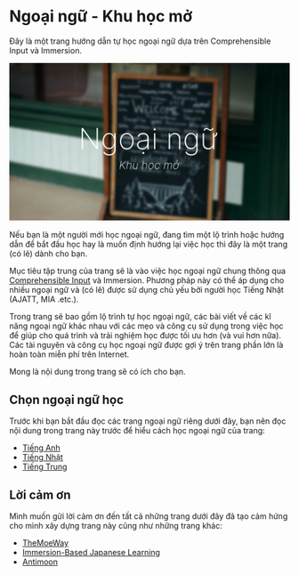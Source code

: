 # Ngoại ngữ - Khu học mở

Đây là một trang hướng dẫn tự học ngoại ngữ dựa trên Comprehensible Input và Immersion.

![](img/cover.webp)

Nếu bạn là một người mới học ngoại ngữ, đang tìm một lộ trình hoặc hướng dẫn để bắt đầu học hay là muốn định hướng lại việc học thì đây là một trang (có lẽ) dành cho bạn.

Mục tiêu tập trung của trang sẽ là vào việc học ngoại ngữ chung thông qua [Comprehensible Input](https://www.youtube.com/watch?v=J_EQDtpYSNM) và Immersion. Phương pháp này có thể áp dụng cho nhiều ngoại ngữ và (có lẽ) được sử dụng chủ yếu bởi người học Tiếng Nhật (AJATT, MIA .etc.).

Trong trang sẽ bao gồm lộ trình tự học ngoại ngữ, các bài viết về các kĩ năng ngoại ngữ khác nhau với các mẹo và công cụ sử dụng trong việc học để giúp cho quá trình và trải nghiệm học được tối ưu hơn (và vui hơn nữa). Các tài nguyên và công cụ học ngoại ngữ được gợi ý trên trang phần lớn là hoàn toàn miễn phí trên Internet.

Mong là nội dung trong trang sẽ có ích cho bạn.

## Chọn ngoại ngữ học
Trước khi bạn bắt đầu đọc các trang ngoại ngữ riêng dưới đây, bạn nên đọc nội dung trong trang này trước để hiểu cách học ngoại ngữ của trang:

- [Tiếng Anh](https://daihocmo.github.io/tieng-anh/)
- [Tiếng Nhật](https://daihocmo.github.io/tieng-nhat/)
- [Tiếng Trung](https://daihocmo.github.io/tieng-trung/)

## Lời cảm ơn
Mình muốn gửi lời cảm ơn đến tất cả những trang dưới đây đã tạo cảm hứng cho mình xây dựng trang này cũng như những trang khác:

- [TheMoeWay](http://learnjapanese.moe/)
- [Immersion-Based Japanese Learning](https://donkuri.github.io/learn-japanese/)
- [Antimoon](https://www.antimoon.com/)
